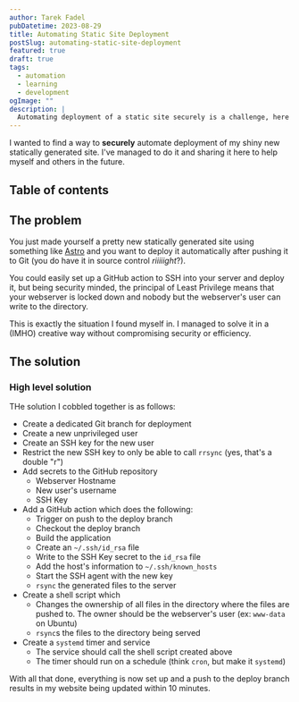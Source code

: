 ```yaml
---
author: Tarek Fadel
pubDatetime: 2023-08-29
title: Automating Static Site Deployment
postSlug: automating-static-site-deployment
featured: true
draft: true
tags:
  - automation
  - learning
  - development
ogImage: ""
description: |
  Automating deployment of a static site securely is a challenge, here's how I accomplished it.
---
```


I wanted to find a way to **securely** automate deployment of my shiny new statically
generated site. I've managed to do it and sharing it here to help myself and others
in the future.

## Table of contents

## The problem

You just made yourself a pretty new statically generated site using something like
[Astro](https://astro.build) and you want to deploy it automatically after pushing
it to Git (you do have it in source control _riiiiight_?).

You could easily set up a GitHub action to SSH into your server and deploy it, but
being security minded, the principal of Least Privilege means that your webserver
is locked down and nobody but the webserver's user can write to the directory.

This is exactly the situation I found myself in. I managed to solve it in a (IMHO)
creative way without compromising security or efficiency.

## The solution

### High level solution

THe solution I cobbled together is as follows:

- Create a dedicated Git branch for deployment
- Create a new unprivileged user
- Create an SSH key for the new user
- Restrict the new SSH key to only be able to call `rrsync` (yes, that's a double "r")
- Add secrets to the GitHub repository
  - Webserver Hostname
  - New user's username
  - SSH Key
- Add a GitHub action which does the following:
  - Trigger on push to the deploy branch
  - Checkout the deploy branch
  - Build the application
  - Create an `~/.ssh/id_rsa` file
  - Write to the SSH Key secret to the `id_rsa` file
  - Add the host's information to `~/.ssh/known_hosts`
  - Start the SSH agent with the new key
  - `rsync` the generated files to the server
- Create a shell script which
  - Changes the ownership of all files in the directory
    where the files are pushed to. The owner should be the webserver's user (ex: `www-data` on Ubuntu)
  - `rsync`s the files to the directory being served
- Create a `systemd` timer and service
  - The service should call the shell script created above
  - The timer should run on a schedule (think `cron`, but make it `systemd`)

With all that done, everything is now set up and a push to the deploy branch results in my website being updated within 10 minutes.
